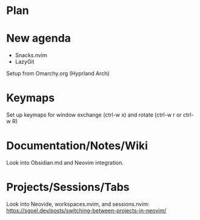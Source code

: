 Plan
====

# New agenda

- Snacks.nvim
- LazyGit

Setup from Omarchy.org (Hyprland Arch)

# Keymaps

Set up keymaps for window exchange (ctrl-w x) and rotate (ctrl-w r or ctrl-w R)

# Documentation/Notes/Wiki

Look into Obsidian.md and Neovim integration.

# Projects/Sessions/Tabs

Look into Neovide, workspaces.nvim, and sessions.nvim:
https://sgoel.dev/posts/switching-between-projects-in-neovim/
